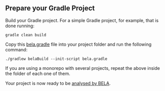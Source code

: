 ## Prepare your Gradle Project

Build your Gradle project. For a simple Gradle project, for example, that is done running:

`gradle clean build`

Copy this [bela.gradle](/updaters/reference/bela.gradle) file into your project folder and run the following command:

```
./gradlew belaBuild --init-script bela.gradle
```

If you are using a monorepo with several projects, repeat the above inside the folder of each one of them.

Your project is now ready to be [analysed by BELA](/updaters/Java.md).

